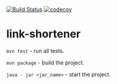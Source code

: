 [![Build Status](https://travis-ci.org/Tsypaev/link-shortener.svg?branch=master)](https://travis-ci.org/Tsypaev/link-shortener) [![codecov](https://codecov.io/gh/Tsypaev/link-shortener/branch/master/graph/badge.svg)](https://codecov.io/gh/Tsypaev/link-shortener)
# link-shortener
`mvn test` - run all tests.

`mvn package` - build the project.

`java - jar <jar_name>` - start the project.
